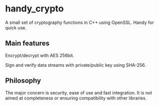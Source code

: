 # handy_crypto
A small set of cryptography functions in C++ using OpenSSL. Handy for quick use.

## Main features

Encrypt/decrypt with AES 256bit.

Sign and verify data streams with private/public key using SHA-256.

## Philosophy
The major concern is security, ease of use and fast integration. 
It is not aimed at completeness or ensuring compatibility with other libraries. 
